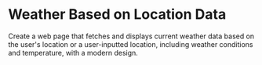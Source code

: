 # Weather Based on Location Data
Create a web page that fetches and displays current weather data based on the user's location or a user-inputted location, including weather conditions and temperature, with a modern design.
